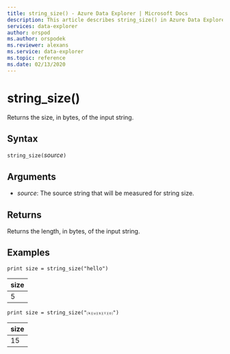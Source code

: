 ```yaml
---
title: string_size() - Azure Data Explorer | Microsoft Docs
description: This article describes string_size() in Azure Data Explorer.
services: data-explorer
author: orspod
ms.author: orspodek
ms.reviewer: alexans
ms.service: data-explorer
ms.topic: reference
ms.date: 02/13/2020
---
```

# string_size()

Returns the size, in bytes, of the input string.

## Syntax

`string_size(`*source*`)`

## Arguments

* *source*: The source string that will be measured for string size.

## Returns

Returns the length, in bytes, of the input string.

## Examples

```apl
print size = string_size("hello")
```

|size|
|---|
|5|

```apl
print size = string_size("⒦⒰⒮⒯⒪")
```

|size|
|---|
|15|